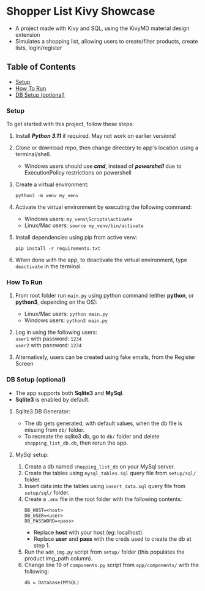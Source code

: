 # Shopper List Kivy Showcase

- A project made with Kivy and SQL, using the KivyMD material design extension
- Simulates a shopping list, allowing users to create/filter products, create lists, login/register

## Table of Contents

- [Setup](#Setup)
- [How To Run](#How-To-Run)
- [DB Setup (optional)](#DB-Setup-optional) 


### Setup

To get started with this project, follow these steps:

1. Install **_Python 3.11_** if required. May not work on earlier versions!
2. Clone or download repo, then change directory to app's location using a terminal/shell.
   - Windows users should use **_cmd_**, instead of **_powershell_** due to ExecutionPolicy restrictions on powershell
3. Create a virtual environment:
    ```
    python3 -m venv my_venv
    ```
   
4. Activate the virtual environment by executing the following command:
   - Windows users: `my_venv\Scripts\activate`
   - Linux/Mac users: `source my_venv/bin/activate`
   
5. Install dependencies using pip from active venv:
    ```
    pip install -r requirements.txt
    ```

6. When done with the app, to deactivate the virtual environment, type `deactivate` in the terminal.


### How To Run
1. From root folder run `main.py` using python command (either **python**, or **python3**, depending on the OS):
   - Linux/Mac users: `python main.py`
   - Windows users: `python3 main.py`
   
2. Log in using the following users:
   <br>`user1` with password: `1234`<br>
   `user2` with password: `1234`
3. Alternatively, users can be created using fake emails, from the Register Screen



### DB Setup (optional)
- The app supports both **Sqlite3** and **MySql**.
- **Sqlite3** is enabled by default.

1. Sqlite3 DB Generator:
   - The db gets generated, with default values, when the db file is missing from `db/` folder.
   - To recreate the sqlite3 db, go to `db/` folder and delete `shopping_list_db.db`, then rerun the app.

2. MySql setup:
   1. Create a db named `shopping_list_db` on your MySql server.
   2. Create the tables using `mysql_tables.sql` query file from `setup/sql/` folder.
   3. Insert data into the tables using `insert_data.sql` query file from `setup/sql/` folder.
   4. Create a `.env` file in the root folder with the following contents:
      ```
      DB_HOST=<host>
      DB_USER=<user>
      DB_PASSWORD=<pass>
      ```
      - Replace **host** with your host (eg: localhost).
      - Replace **user** and **pass** with the creds used to create the db at step 1.
   5. Run the `add_img.py` script from `setup/` folder (this populates the product img_path column).
   6. Change line 19 of `components.py` script from `app/components/` with the following:
      ```
      db = Database(MYSQL)
      ```

